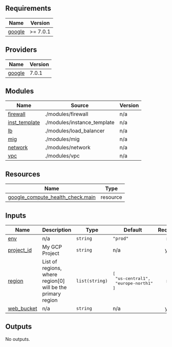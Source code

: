 <!-- BEGIN_TF_DOCS -->
## Requirements

| Name | Version |
|------|---------|
| <a name="requirement_google"></a> [google](#requirement\_google) | >= 7.0.1 |

## Providers

| Name | Version |
|------|---------|
| <a name="provider_google"></a> [google](#provider\_google) | 7.0.1 |

## Modules

| Name | Source | Version |
|------|--------|---------|
| <a name="module_firewall"></a> [firewall](#module\_firewall) | ./modules/firewall | n/a |
| <a name="module_inst_template"></a> [inst\_template](#module\_inst\_template) | ./modules/instance_template | n/a |
| <a name="module_lb"></a> [lb](#module\_lb) | ./modules/load_balancer | n/a |
| <a name="module_mig"></a> [mig](#module\_mig) | ./modules/mig | n/a |
| <a name="module_network"></a> [network](#module\_network) | ./modules/network | n/a |
| <a name="module_vpc"></a> [vpc](#module\_vpc) | ./modules/vpc | n/a |

## Resources

| Name | Type |
|------|------|
| [google_compute_health_check.main](https://registry.terraform.io/providers/hashicorp/google/latest/docs/resources/compute_health_check) | resource |

## Inputs

| Name | Description | Type | Default | Required |
|------|-------------|------|---------|:--------:|
| <a name="input_env"></a> [env](#input\_env) | n/a | `string` | `"prod"` | no |
| <a name="input_project_id"></a> [project\_id](#input\_project\_id) | My GCP Project | `string` | n/a | yes |
| <a name="input_region"></a> [region](#input\_region) | List of regions, where region[0] will be the primary region | `list(string)` | <pre>[<br/>  "us-central1",<br/>  "europe-north1"<br/>]</pre> | no |
| <a name="input_web_bucket"></a> [web\_bucket](#input\_web\_bucket) | n/a | `string` | n/a | yes |

## Outputs

No outputs.
<!-- END_TF_DOCS -->